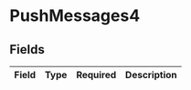# PushMessages4


## Fields

| Field       | Type        | Required    | Description |
| ----------- | ----------- | ----------- | ----------- |